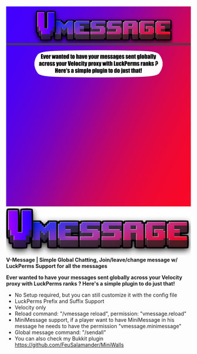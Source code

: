 ![](https://github.com/FeuSalamander/Vmessage/blob/main/src/main/resources/vmessagedesc.jpg?raw=true)
![](https://github.com/FeuSalamander/Vmessage/blob/main/src/main/resources/Vmessage.PNG?raw=true)
**V-Message | Simple Global Chatting, Join/leave/change message w/ LuckPerms Support for all the messages**

**Ever wanted to have your messages sent globally across your Velocity proxy with LuckPerms ranks ? Here's a simple plugin to do just that!**

- No Setup required, but you can still customize it with the config file
- LuckPerms Prefix and Suffix Support
- Velocity only
- Reload command: "/vmessage reload", permission: "vmessage.reload"
- MiniMessage support, if a player want to have MiniMessage in his message he needs to have the permission "vmessage.minimessage"
- Global message command: "/sendall"
- You can also check my Bukkit plugin https://github.com/FeuSalamander/MiniWalls
